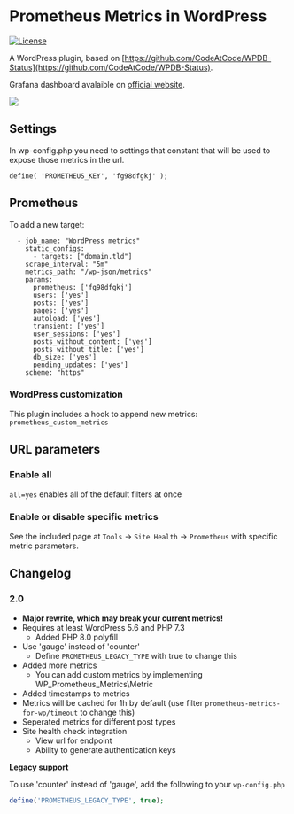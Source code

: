 # Prometheus Metrics in WordPress

[![License](https://img.shields.io/badge/License-GPL%20v3-blue.svg)](http://www.gnu.org/licenses/gpl-3.0)

A WordPress plugin, based on [https://github.com/CodeAtCode/WPDB-Status](https://github.com/CodeAtCode/WPDB-Status).

Grafana dashboard avalaible on [official website](https://grafana.com/grafana/dashboards/11178).

![](https://grafana.com/api/dashboards/11178/images/7117/image)

## Settings

In wp-config.php you need to settings that constant that will be used to expose those metrics in the url.

`define( 'PROMETHEUS_KEY', 'fg98dfgkj' );`

## Prometheus

To add a new target:

```
  - job_name: "WordPress metrics"
    static_configs:
      - targets: ["domain.tld"]
    scrape_interval: "5m"
    metrics_path: "/wp-json/metrics"
    params:
      prometheus: ['fg98dfgkj']
      users: ['yes']
      posts: ['yes']
      pages: ['yes']
      autoload: ['yes']
      transient: ['yes']
      user_sessions: ['yes']
      posts_without_content: ['yes']
      posts_without_title: ['yes']
      db_size: ['yes']
      pending_updates: ['yes']
    scheme: "https"
```

### WordPress customization

This plugin includes a hook to append new metrics: `prometheus_custom_metrics`

## URL parameters

### Enable all

`all=yes` enables all of the default filters at once

### Enable or disable specific metrics

See the included page at `Tools` -> `Site Health` -> `Prometheus` with specific metric parameters.

## Changelog

### 2.0 ###

* **Major rewrite, which may break your current metrics!**
* Requires at least WordPress 5.6 and PHP 7.3
    * Added PHP 8.0 polyfill
* Use 'gauge' instead of 'counter'
    * Define `PROMETHEUS_LEGACY_TYPE` with true to change this
* Added more metrics
    * You can add custom metrics by implementing WP_Prometheus_Metrics\Metric
* Added timestamps to metrics
* Metrics will be cached for 1h by default (use filter `prometheus-metrics-for-wp/timeout` to change this)
* Seperated metrics for different post types
* Site health check integration
    * View url for endpoint
    * Ability to generate authentication keys

**Legacy support**

To use 'counter' instead of 'gauge', add the following to your `wp-config.php`

```php
define('PROMETHEUS_LEGACY_TYPE', true);
```